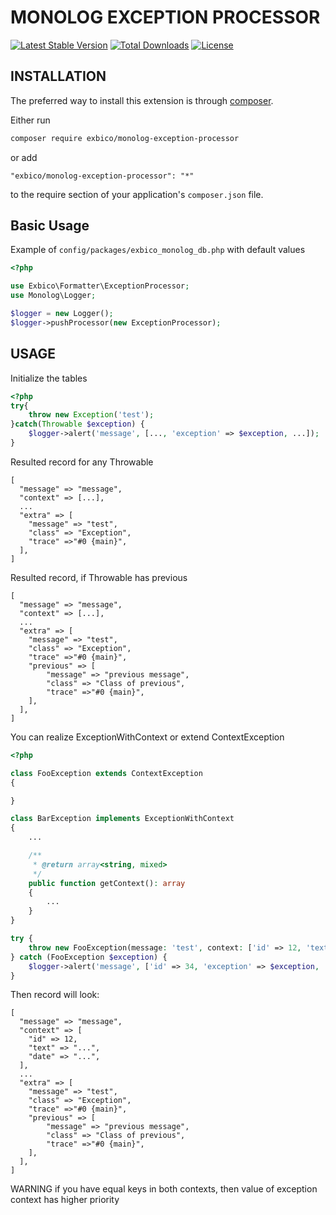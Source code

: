 MONOLOG EXCEPTION PROCESSOR
=================

[![Latest Stable Version](https://poser.pugx.org/exbico/monolog-exception-processor/v/stable)](https://packagist.org/packages/exbico/monolog-exception-processor) [![Total Downloads](https://poser.pugx.org/exbico/monolog-exception-processor/downloads)](https://packagist.org/packages/exbico/monolog-exception-processor) [![License](https://poser.pugx.org/drtsb/yii2-seo/license)](https://packagist.org/packages/exbico/monolog-exception-processor)

## INSTALLATION

The preferred way to install this extension is through [composer](http://getcomposer.org/download/).

Either run

```bash
composer require exbico/monolog-exception-processor
```

or add

```
"exbico/monolog-exception-processor": "*"
```

to the require section of your application's `composer.json` file.

## Basic Usage

Example of `config/packages/exbico_monolog_db.php` with default values

```php
<?php

use Exbico\Formatter\ExceptionProcessor;
use Monolog\Logger;

$logger = new Logger();
$logger->pushProcessor(new ExceptionProcessor);

```

## USAGE

Initialize the tables

```php
<?php
try{
    throw new Exception('test');
}catch(Throwable $exception) {
    $logger->alert('message', [..., 'exception' => $exception, ...]);
}

```

Resulted record for any Throwable

```
[
  "message" => "message",
  "context" => [...],
  ...
  "extra" => [
    "message" => "test",
    "class" => "Exception",
    "trace" =>"#0 {main}",
  ],
]
```

Resulted record, if Throwable has previous

```
[
  "message" => "message",
  "context" => [...],
  ...
  "extra" => [
    "message" => "test",
    "class" => "Exception",
    "trace" =>"#0 {main}",
    "previous" => [
        "message" => "previous message",
        "class" => "Class of previous",
        "trace" =>"#0 {main}",
    ],
  ],
]
```

You can realize ExceptionWithContext or extend ContextException

```php
<?php

class FooException extends ContextException
{

}

class BarException implements ExceptionWithContext
{
    ...

    /**
     * @return array<string, mixed>
     */
    public function getContext(): array
    {
        ...
    }
}

try {
    throw new FooException(message: 'test', context: ['id' => 12, 'text' => '...'], previous: $previousException);
} catch (FooException $exception) {
    $logger->alert('message', ['id' => 34, 'exception' => $exception, 'date' => '...']);
}


```

Then record will look:

```
[
  "message" => "message",
  "context" => [
    "id" => 12,
    "text" => "...",
    "date" => "...",
  ],
  ...
  "extra" => [
    "message" => "test",
    "class" => "Exception",
    "trace" =>"#0 {main}",
    "previous" => [
        "message" => "previous message",
        "class" => "Class of previous",
        "trace" =>"#0 {main}",
    ],
  ],
]
```

WARNING if you have equal keys in both contexts, then value of exception context has higher priority 
